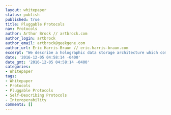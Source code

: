 ```yaml
---
layout: whitepaper
status: publish
published: true
title: Pluggable Protocols
nav: Protocols
author: Arthur Brock // artbrock.com
author_login: artbrock
author_email: artbrock@geekgene.com
author_url: Eric Harris-Braun // eric.harris-braun.com
excerpt: "We describe a holographic data storage architecture which combines the data integrity assurance of Hash-Chains with the efficiency of Distributed Hash Tables while eliminating consensus bottlenecks typical of Blockchain and typical approaches to distributed computing."
date: '2016-12-05 04:58:14 -0400'
date_gmt: '2016-12-05 04:58:14 -0400'
categories:
- Whitepaper
tags:
- Whitepaper
- Protocols
- Pluggable Protocols
- Self-Describing Protocols
- Interoperability
comments: []
---
```

